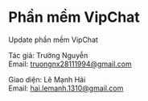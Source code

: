 # Phần mềm VipChat
Update phần mềm VipChat <br/>

Tác giả: Trường Nguyễn <br/>
Email: truongnx28111994@gmail.com <br/>

Giao diện: Lê Mạnh Hải <br/>
Email: hai.lemanh.1310@gmail.com<br/>
